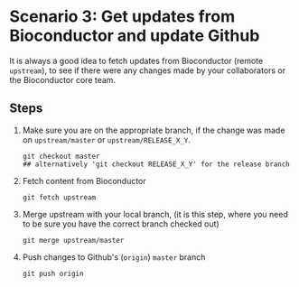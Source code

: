# Scenario 3: Get updates from Bioconductor and update Github

It is always a good idea to fetch updates from Bioconductor (remote `upstream`), to see if there were any changes made by your collaborators or the Bioconductor core team.

## Steps

1. Make sure you are on the appropriate branch, if the change was made on `upstream/master` or `upstream/RELEASE_X_Y`.

    ```
    git checkout master
    ## alternatively 'git checkout RELEASE_X_Y' for the release branch
    ```

2. Fetch content from Bioconductor

    ```
    git fetch upstream
    ```

3. Merge upstream with your local branch, (it is this step, where you need to be sure you have the correct branch checked out)

    ```
    git merge upstream/master
    ```

4. Push changes to Github's (`origin`) `master` branch

     ```
     git push origin
     ```
